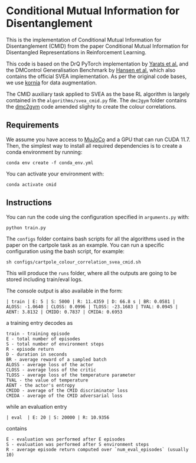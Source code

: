 # Conditional Mutual Information for Disentanglement

This is the implementation of Conditional Mutual Information for Disentanglement (CMID) from the paper 
Conditional Mutual Information for Disentangled Representations in Reinforcement Learning.

This code is based on the DrQ PyTorch implementation by [Yarats et al.](https://github.com/denisyarats/drq) 
and the DMControl Generalisation Benchmark by [Hansen et al.](https://github.com/nicklashansen/dmcontrol-generalization-benchmark)
which also contains the official SVEA implementation. As per the original code bases, 
we use [kornia](https://github.com/kornia/kornia) for data augmentation.

The CMID auxiliary task applied to SVEA as the base RL algorithm is largely contained in the `algorithms/svea_cmid.py` 
file. The `dmc2gym` folder contains the [dmc2gym](https://github.com/denisyarats/dmc2gym) code amended slighty to create the colour correlations.

## Requirements
We assume you have access to [MuJoCo](https://github.com/openai/mujoco-py) and a GPU that can run CUDA 11.7. 
Then, the simplest way to install all required dependencies is to create a conda environment by running:
```(python)
conda env create -f conda_env.yml
```
You can activate your environment with:
```(python)
conda activate cmid
```

## Instructions
You can run the code uing the configuration specified in `arguments.py` with:
```(python)
python train.py
```

The `configs` folder contains bash scripts for all the algorithms used in the paper 
on the cartpole task as an example. You can run a specific configuration using the 
bash script, for example:
```(python)
sh configs/cartpole_colour_correlation_svea_cmid.sh
```

This will produce the `runs` folder, where all the outputs are going to be stored including train/eval logs.


The console output is also available in the form:
```
| train | E: 5 | S: 5000 | R: 11.4359 | D: 66.8 s | BR: 0.0581 | ALOSS: -1.0640 | CLOSS: 0.0996 | TLOSS: -23.1683 | TVAL: 0.0945 | AENT: 3.8132 | CMIDD: 0.7837 | CMIDA: 0.6953
```
a training entry decodes as
```
train - training episode
E - total number of episodes
S - total number of environment steps
R - episode return
D - duration in seconds
BR - average reward of a sampled batch
ALOSS - average loss of the actor
CLOSS - average loss of the critic
TLOSS - average loss of the temperature parameter
TVAL - the value of temperature
AENT - the actor's entropy
CMIDD - average of the CMID discriminator loss
CMIDA - average of the CMID adversarial loss
```
while an evaluation entry
```
| eval  | E: 20 | S: 20000 | R: 10.9356
```
contains
```
E - evaluation was performed after E episodes
S - evaluation was performed after S environment steps
R - average episode return computed over `num_eval_episodes` (usually 10)
```
